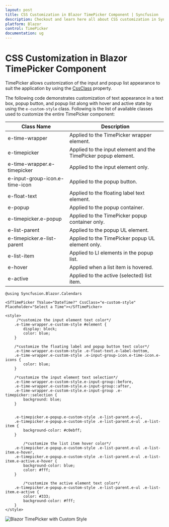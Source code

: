 ```yaml
---
layout: post
title: CSS Customization in Blazor TimePicker Component | Syncfusion
description: Checkout and learn here all about CSS customization in Syncfusion Blazor TimePicker component and more.
platform: Blazor
control: TimePicker
documentation: ug
---
```


# CSS Customization in Blazor TimePicker Component

TimePicker allows customization of the input and popup list appearance to suit the application by using the [CssClass](https://help.syncfusion.com/cr/blazor/Syncfusion.Blazor.Calendars.TimePickerModel-1.html#Syncfusion_Blazor_Calendars_TimePickerModel_1_CssClass) property.

The following code demonstrates customization of text appearance in a text box, popup button, and popup list along with hover and active state by using the `e-custom-style` class. Following is the list of available classes used to customize the entire TimePicker component:

| **Class Name** | **Description** |
| --- | --- |
| e-time-wrapper | Applied to the TimePicker wrapper element. |
| e-timepicker | Applied to the input element and the TimePicker popup element. |
| e-time-wrapper.e-timepicker | Applied to the input element only. |
| e-input-group-icon.e-time-icon | Applied to the popup button. |
| e-float-text | Applied to the floating label text element. |
| e-popup | Applied to the popup container. |
| e-timepicker.e-popup | Applied to the TimePicker popup container only. |
| e-list-parent | Applied to the popup UL element. |
| e-timepicker.e-list-parent | Applied to the TimePicker popup UL element only. |
| e-list-item | Applied to LI elements in the popup list. |
| e-hover | Applied when a list item is hovered. |
| e-active | Applied to the active (selected) list item. |

```cshtml
@using Syncfusion.Blazor.Calendars

<SfTimePicker TValue="DateTime?" CssClass="e-custom-style" Placeholder="Select a Time"></SfTimePicker>

<style>
     /*customize the input element text color*/
    .e-time-wrapper.e-custom-style #element {
        display: block;
        color: blue;
    }

    /*customize the floating label and popup button text color*/
    .e-time-wrapper.e-custom-style .e-float-text.e-label-bottom,
    .e-time-wrapper.e-custom-style .e-input-group-icon.e-time-icon.e-icons {
        color: blue;
    }

    /*customize the input element text selection*/
    .e-time-wrapper.e-custom-style.e-input-group::before,
    .e-time-wrapper.e-custom-style.e-input-group::after,
    .e-time-wrapper.e-custom-style.e-input-group .e-timepicker::selection {
        background: blue;
    }


    .e-timepicker.e-popup.e-custom-style .e-list-parent.e-ul,
    .e-timepicker.e-popup.e-custom-style .e-list-parent.e-ul .e-list-item {
        background-color: #c0ebff;
    }

        /*customize the list item hover color*/
    .e-timepicker.e-popup.e-custom-style .e-list-parent.e-ul .e-list-item.e-hover,
    .e-timepicker.e-popup.e-custom-style .e-list-parent.e-ul .e-list-item.e-active.e-hover {
        background-color: blue;
        color: #fff;
    }

        /*customize the active element text color*/
    .e-timepicker.e-popup.e-custom-style .e-list-parent.e-ul .e-list-item.e-active {
        color: #333;
        background-color: #fff;
    }
</style>
```

![Blazor TimePicker with Custom Style](../images/blazor-timepicker-custom-style.png)